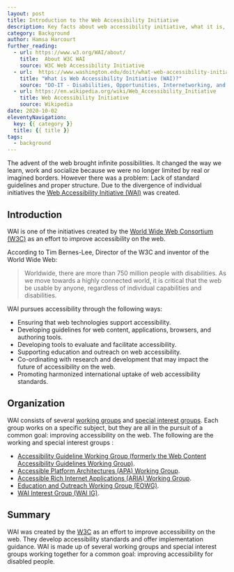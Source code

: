 ```yaml
---
layout: post
title: Introduction to the Web Accessibility Initiative
description: Key facts about web accessibility initiative, what it is, and why it exists.
category: Background
author: Hamsa Harcourt
further_reading:
  - url: https://www.w3.org/WAI/about/
    title:  About W3C WAI
    source: W3C Web Accessibility Initiative
  - url:  https://www.washington.edu/doit/what-web-accessibility-initiative-wai
    title: "What is Web Accessibility Initiative (WAI)?"
    source: "DO-IT - Disabilities, Opportunities, Internetworking, and Technology"
  - url: https://en.wikipedia.org/wiki/Web_Accessibility_Initiative
    title: Web Accessibility Initiative
    source: Wikipedia
date: 2020-10-02
eleventyNavigation:
  key: {{ category }}
  title: {{ title }}
tags:
  - background
---
```


The advent of the web brought infinite possibilities. It changed the way we learn, work and socialize because we were no longer limited by real or imagined borders. However there was a problem: Lack of standard guidelines and proper structure. Due to the divergence of individual initiatives the [Web Accessibility Initiative (<abbr>WAI</abbr>)](https://www.w3.org/WAI/) was created.

## Introduction

WAI is one of the initiatives created by the [World Wide Web Consortium (<abbr>W3C</abbr>)](https://www.w3.org/Consortium/) as an effort to improve accessibility on the web.

According to Tim Bernes-Lee, Director of the W3C and inventor of the World Wide Web:

<blockquote>
	<p>Worldwide, there are more than 750 million people with disabilities. As we move towards a highly connected world, it is critical that the web be usable by anyone, regardless of individual capabilities and disabilities.</p>
</blockquote>

<abbr>WAI</abbr> pursues accessibility through the following ways:

- Ensuring that web technologies support accessibility.
- Developing guidelines for web content, applications, browsers, and authoring tools.
- Developing tools to evaluate and facilitate accessibility.
- Supporting education and outreach on web accessibility.
- Co-ordinating with research and development that may impact the future of accessibility on the web.
- Promoting harmonized international uptake of web accessibility standards.

## Organization

WAI consists of several [working groups](https://en.wikipedia.org/wiki/Working_group) and [special interest groups](https://en.wikipedia.org/wiki/Special_Interest_Group). Each group works on a specific subject, but they are all in the pursuit of a common goal: improving accessibility on the web. The following are the working and special interest groups :

- [Accessibility Guideline Working Group (formerly the Web Content Accessibility Guidelines Working Group)](https://www.w3.org/WAI/GL/).
- [Accessible Platform Architectures (APA) Working Group](https://www.w3.org/WAI/APA/).
- [Accessible Rich Internet Applications (ARIA) Working Group](https://www.w3.org/WAI/ARIA/).
- [Education and Outreach Working Group (EOWG)](https://www.w3.org/WAI/about/groups/eowg/).
- [WAI Interest Group (WAI IG)](https://www.w3.org/WAI/about/groups/waiig/).

## Summary

WAI was created by the [W3C](https://www.w3.org/Consortium/) as an effort to improve accessibility on the web. They develop accessibility standards and offer implementation guidance. WAI is made up of several working groups and special interest groups working together for a common goal: improving accessibility for disabled people.

